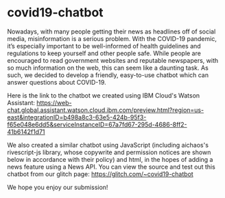 # covid19-chatbot

Nowadays, with many people getting their news as headlines off of social media, misinformation is a serious problem. With the COVID-19 pandemic, 
it’s especially important to be well-informed of health guidelines and regulations to keep yourself and other people safe.
While people are encouraged to read government websites and reputable newspapers, with so much information on the web, this can seem like a daunting task.
As such, we decided to develop a friendly, easy-to-use chatbot which can answer questions about COVID-19.

Here is the link to the chatbot we created using IBM Cloud's Watson Assistant: https://web-chat.global.assistant.watson.cloud.ibm.com/preview.html?region=us-east&integrationID=b498a8c3-63e5-424b-95f3-f65e048e6dd5&serviceInstanceID=67a7fd67-295d-4686-8ff2-41b6142f1d71

We also created a similar chatbot using JavaScript (including aichaos's rivescript-js library, whose copywrite and permission notices are shown below in accordance with their policy) and html, 
in the hopes of adding a news feature using a News API. You can view the source and test out this chatbot from our glitch page: https://glitch.com/~covid19-chatbot

We hope you enjoy our submission!
